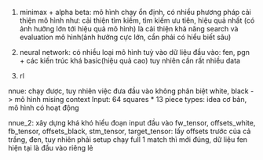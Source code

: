 
1. minimax + alpha beta: mô hình chạy ổn định, có nhiều phương pháp cải thiện mô hình như: cải thiện tìm kiếm, tìm kiếm ưu tiên, hiệu quả nhất (có ảnh hưởng lớn tới hiệu quả mô hình) là cải thiện khả năng search và evaluation mô hình(ảnh hưởng cực lớn, cần phải có hiểu biết sâu)

2. neural network: có nhiều loại mô hình tuỳ vào dữ liệu đầu vào: fen, pgn + các kiến trúc khá basic(hiệu quả cao) tuy nhiên cần rất nhiều data

3. rl


nnue: chạy được, tuy nhiên việc đưa đầu vào không phân biệt white, black -> mô hình mising context 
Input: 64 squares * 13 piece types: idea cơ bản, mô hình có hoạt động

nnue_2: xây dựng khá khó hiểu đoạn input đầu vào
fw_tensor, offsets_white, fb_tensor, offsets_black, stm_tensor, target_tensor: lấy offsets trước của cả trắng, đen, tuy nhiên phải setup chạy full 1 match thì mới đúng, dữ liệu fen hiện tại là đầu vào riêng lẻ
